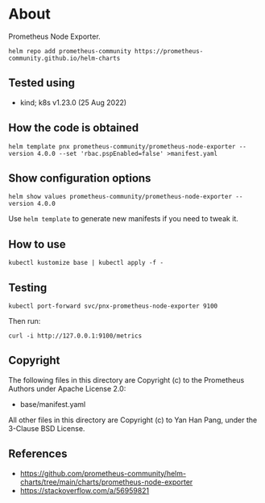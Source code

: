 # About

Prometheus Node Exporter.

```
helm repo add prometheus-community https://prometheus-community.github.io/helm-charts
```


## Tested using

- kind; k8s v1.23.0 (25 Aug 2022)


## How the code is obtained

```
helm template pnx prometheus-community/prometheus-node-exporter --version 4.0.0 --set 'rbac.pspEnabled=false' >manifest.yaml
```


## Show configuration options

```
helm show values prometheus-community/prometheus-node-exporter --version 4.0.0
```

Use `helm template` to generate new manifests if you need to tweak it.


## How to use

```
kubectl kustomize base | kubectl apply -f -
```


## Testing

```
kubectl port-forward svc/pnx-prometheus-node-exporter 9100
```

Then run:
```
curl -i http://127.0.0.1:9100/metrics
```


## Copyright

The following files in this directory are Copyright (c) to the Prometheus Authors under Apache License 2.0:

- base/manifest.yaml

All other files in this directory are Copyright (c) to Yan Han Pang, under the 3-Clause BSD License.


## References

- https://github.com/prometheus-community/helm-charts/tree/main/charts/prometheus-node-exporter
- https://stackoverflow.com/a/56959821
